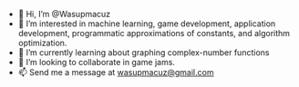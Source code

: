 - 👋 Hi, I’m @Wasupmacuz
- 👀 I’m interested in machine learning, game development, application development, programmatic approximations of constants, and algorithm optimization.
- 🌱 I’m currently learning about graphing complex-number functions
- 💞️ I’m looking to collaborate in game jams.
- 📫 Send me a message at wasupmacuz@gmail.com

<!---
Wasupmacuz/Wasupmacuz is a ✨ special ✨ repository because its `README.md` (this file) appears on your GitHub profile.
You can click the Preview link to take a look at your changes.
--->

